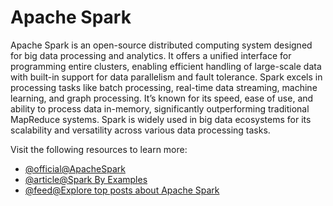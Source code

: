 # Apache Spark

Apache Spark is an open-source distributed computing system designed for big data processing and analytics. It offers a unified interface for programming entire clusters, enabling efficient handling of large-scale data with built-in support for data parallelism and fault tolerance. Spark excels in processing tasks like batch processing, real-time data streaming, machine learning, and graph processing. It’s known for its speed, ease of use, and ability to process data in-memory, significantly outperforming traditional MapReduce systems. Spark is widely used in big data ecosystems for its scalability and versatility across various data processing tasks.

Visit the following resources to learn more:

- [@official@ApacheSpark](https://spark.apache.org/documentation.html)
- [@article@Spark By Examples](https://sparkbyexamples.com)
- [@feed@Explore top posts about Apache Spark](https://app.daily.dev/tags/spark?ref=roadmapsh)